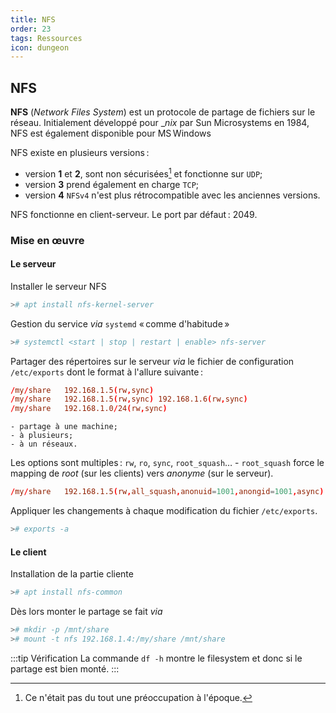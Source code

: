 ```yaml
---
title: NFS
order: 23
tags: Ressources
icon: dungeon
---
```


## NFS

**NFS** (_Network Files System_) est un protocole de partage de fichiers sur le réseau. Initialement développé pour _*nix* par Sun Microsystems en 1984, NFS est également disponible pour MS Windows

NFS existe en plusieurs versions : 

- version **1** et **2**, sont non sécurisées[^f1] et fonctionne sur `UDP`;
- version **3** prend également en charge `TCP`;
- version **4** `NFSv4` n'est plus rétrocompatible avec les anciennes versions.

[^f1]: Ce n'était pas du tout une préoccupation à l'époque. 


NFS fonctionne en client-serveur. Le port par défaut : 2049.

### Mise en œuvre

#### Le serveur 

Installer le serveur NFS

```bash
># apt install nfs-kernel-server
```

Gestion du service _via_ `systemd` « comme d'habitude »

```bash
># systemctl <start | stop | restart | enable> nfs-server
```

Partager des répertoires sur le serveur _via_ le fichier de configuration `/etc/exports` dont le format à l'allure suivante : 

```conf
/my/share   192.168.1.5(rw,sync)
/my/share   192.168.1.5(rw,sync) 192.168.1.6(rw,sync)
/my/share   192.168.1.0/24(rw,sync)
```

    - partage à une machine;
    - à plusieurs;
    - à un réseaux.

Les options sont multiples : `rw`, `ro`, `sync`, `root_squash`…
    - `root_squash` force le mapping de _root_ (sur les clients) vers _anonyme_ (sur le serveur).

```conf
/my/share   192.168.1.5(rw,all_squash,anonuid=1001,anongid=1001,async)
```

Appliquer les changements à chaque modification du fichier `/etc/exports`. 

```bash 
># exports -a
```

#### Le client

Installation de la partie cliente 

```bash 
># apt install nfs-common
```

Dès lors monter le partage se fait _via_

```bash 
># mkdir -p /mnt/share
># mount -t nfs 192.168.1.4:/my/share /mnt/share
```

:::tip Vérification
La commande `df -h` montre le filesystem et donc si le partage est bien monté. 
:::


